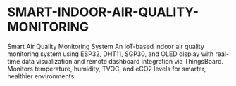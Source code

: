 # SMART-INDOOR-AIR-QUALITY-MONITORING
Smart Air Quality Monitoring System An IoT-based indoor air quality monitoring system using ESP32, DHT11, SGP30, and OLED display with real-time data visualization and remote dashboard integration via ThingsBoard. Monitors temperature, humidity, TVOC, and eCO2 levels for smarter, healthier environments.
